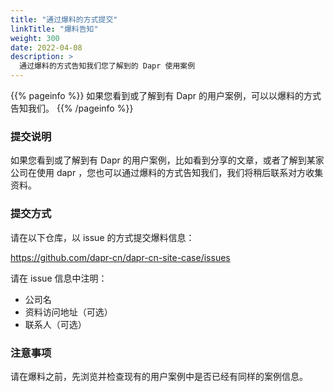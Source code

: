 ```yaml
---
title: "通过爆料的方式提交"
linkTitle: "爆料告知"
weight: 300
date: 2022-04-08
description: >
  通过爆料的方式告知我们您了解到的 Dapr 使用案例
---
```


{{% pageinfo %}}
如果您看到或了解到有 Dapr 的用户案例，可以以爆料的方式告知我们。
{{% /pageinfo %}}

### 提交说明

如果您看到或了解到有 Dapr 的用户案例，比如看到分享的文章，或者了解到某家公司在使用 dapr ，您也可以通过爆料的方式告知我们，我们将稍后联系对方收集资料。

### 提交方式

请在以下仓库，以 issue 的方式提交爆料信息：

https://github.com/dapr-cn/dapr-cn-site-case/issues 

请在 issue 信息中注明：

- 公司名
- 资料访问地址（可选）
- 联系人（可选）

### 注意事项

请在爆料之前，先浏览并检查现有的用户案例中是否已经有同样的案例信息。